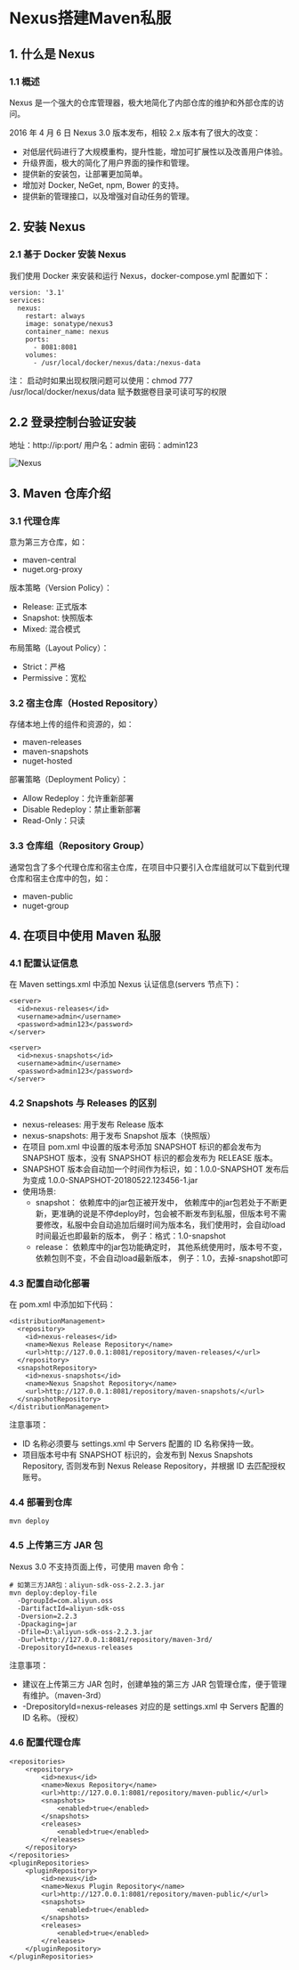 # Nexus搭建Maven私服
## 1. 什么是 Nexus
### 1.1 概述
Nexus 是一个强大的仓库管理器，极大地简化了内部仓库的维护和外部仓库的访问。

2016 年 4 月 6 日 Nexus 3.0 版本发布，相较 2.x 版本有了很大的改变：

- 对低层代码进行了大规模重构，提升性能，增加可扩展性以及改善用户体验。
- 升级界面，极大的简化了用户界面的操作和管理。
- 提供新的安装包，让部署更加简单。
- 增加对 Docker, NeGet, npm, Bower 的支持。
- 提供新的管理接口，以及增强对自动任务的管理。

## 2. 安装 Nexus

### 2.1 基于 Docker 安装 Nexus
我们使用 Docker 来安装和运行 Nexus，docker-compose.yml 配置如下：
```
version: '3.1'
services:
  nexus:
    restart: always
    image: sonatype/nexus3
    container_name: nexus
    ports:
      - 8081:8081
    volumes:
      - /usr/local/docker/nexus/data:/nexus-data
```
注： 启动时如果出现权限问题可以使用：chmod 777 /usr/local/docker/nexus/data 赋予数据卷目录可读可写的权限

## 2.2 登录控制台验证安装
地址：http://ip:port/ 用户名：admin 密码：admin123

![Nexus](https://gitee.com/wuyilong/picture-bed/raw/master/img/Nexus.png)

## 3. Maven 仓库介绍
### 3.1 代理仓库
意为第三方仓库，如：
- maven-central
- nuget.org-proxy

版本策略（Version Policy）：
- Release: 正式版本
- Snapshot: 快照版本
- Mixed: 混合模式

布局策略（Layout Policy）：
- Strict：严格
- Permissive：宽松

### 3.2 宿主仓库（Hosted Repository）
存储本地上传的组件和资源的，如：
- maven-releases
- maven-snapshots
- nuget-hosted

部署策略（Deployment Policy）：
- Allow Redeploy：允许重新部署
- Disable Redeploy：禁止重新部署
- Read-Only：只读

### 3.3 仓库组（Repository Group）
通常包含了多个代理仓库和宿主仓库，在项目中只要引入仓库组就可以下载到代理仓库和宿主仓库中的包，如：
- maven-public
- nuget-group

## 4. 在项目中使用 Maven 私服
### 4.1 配置认证信息
在 Maven settings.xml 中添加 Nexus 认证信息(servers 节点下)：
```
<server>
  <id>nexus-releases</id>
  <username>admin</username>
  <password>admin123</password>
</server>

<server>
  <id>nexus-snapshots</id>
  <username>admin</username>
  <password>admin123</password>
</server>
```

### 4.2 Snapshots 与 Releases 的区别
- nexus-releases: 用于发布 Release 版本
- nexus-snapshots: 用于发布 Snapshot 版本（快照版）
- 在项目 pom.xml 中设置的版本号添加 SNAPSHOT 标识的都会发布为 SNAPSHOT 版本，没有 SNAPSHOT 标识的都会发布为 RELEASE 版本。
- SNAPSHOT 版本会自动加一个时间作为标识，如：1.0.0-SNAPSHOT 发布后为变成 1.0.0-SNAPSHOT-20180522.123456-1.jar
- 使用场景:
    - snapshot：
      依赖库中的jar包正被开发中，
      依赖库中的jar包若处于不断更新，更准确的说是不停deploy时，包会被不断发布到私服，但版本号不需要修改，私服中会自动追加后缀时间为版本名，我们使用时，会自动load时间最近也即最新的版本，
      例子：格式：<version>1.0-snapshot</version>
    - release：
      依赖库中的jar包功能确定时，
      其他系统使用时，版本号不变，依赖包则不变，不会自动load最新版本，
      例子：<version>1.0</version>，去掉-snapshot即可

### 4.3 配置自动化部署
在 pom.xml 中添加如下代码：
```
<distributionManagement>  
  <repository>  
    <id>nexus-releases</id>  
    <name>Nexus Release Repository</name>  
    <url>http://127.0.0.1:8081/repository/maven-releases/</url>  
  </repository>  
  <snapshotRepository>  
    <id>nexus-snapshots</id>  
    <name>Nexus Snapshot Repository</name>  
    <url>http://127.0.0.1:8081/repository/maven-snapshots/</url>  
  </snapshotRepository>     
</distributionManagement>
```
注意事项：
- ID 名称必须要与 settings.xml 中 Servers 配置的 ID 名称保持一致。
- 项目版本号中有 SNAPSHOT 标识的，会发布到 Nexus Snapshots Repository, 否则发布到 Nexus Release Repository，并根据 ID 去匹配授权账号。

### 4.4 部署到仓库
```
mvn deploy
```

### 4.5 上传第三方 JAR 包
Nexus 3.0 不支持页面上传，可使用 maven 命令：
```
# 如第三方JAR包：aliyun-sdk-oss-2.2.3.jar
mvn deploy:deploy-file 
  -DgroupId=com.aliyun.oss 
  -DartifactId=aliyun-sdk-oss 
  -Dversion=2.2.3 
  -Dpackaging=jar 
  -Dfile=D:\aliyun-sdk-oss-2.2.3.jar 
  -Durl=http://127.0.0.1:8081/repository/maven-3rd/ 
  -DrepositoryId=nexus-releases
```
注意事项：
- 建议在上传第三方 JAR 包时，创建单独的第三方 JAR 包管理仓库，便于管理有维护。（maven-3rd）
- -DrepositoryId=nexus-releases 对应的是 settings.xml 中 Servers 配置的 ID 名称。（授权）

### 4.6 配置代理仓库
```
<repositories>
    <repository>
        <id>nexus</id>
        <name>Nexus Repository</name>
        <url>http://127.0.0.1:8081/repository/maven-public/</url>
        <snapshots>
            <enabled>true</enabled>
        </snapshots>
        <releases>
            <enabled>true</enabled>
        </releases>
    </repository>
</repositories>
<pluginRepositories>
    <pluginRepository>
        <id>nexus</id>
        <name>Nexus Plugin Repository</name>
        <url>http://127.0.0.1:8081/repository/maven-public/</url>
        <snapshots>
            <enabled>true</enabled>
        </snapshots>
        <releases>
            <enabled>true</enabled>
        </releases>
    </pluginRepository>
</pluginRepositories>
```